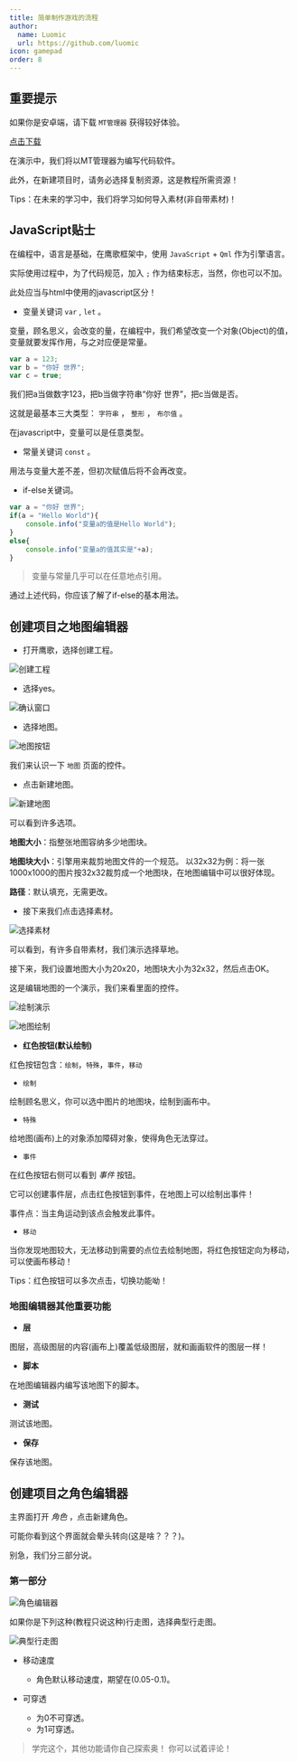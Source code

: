 ```yaml
---
title: 简单制作游戏的流程
author:
  name: Luomic
  url: https://github.com/luomic
icon: gamepad
order: 8
---
```


## 重要提示

如果你是安卓端，请下载 `MT管理器` 获得较好体验。

[点击下载](https://mt2.cn/)

在演示中，我们将以MT管理器为编写代码软件。

此外，在新建项目时，请务必选择复制资源，这是教程所需资源！

Tips：在未来的学习中，我们将学习如何导入素材(非自带素材)！

## JavaScript贴士

在编程中，语言是基础，在鹰歌框架中，使用 `JavaScript` + `Qml` 作为引擎语言。

实际使用过程中，为了代码规范，加入 `;` 作为结束标志，当然，你也可以不加。

此处应当与html中使用的javascript区分！

* 变量关键词 `var` , `let` 。

变量，顾名思义，会改变的量，在编程中，我们希望改变一个对象(Object)的值，变量就要发挥作用，与之对应便是常量。

```javascript
var a = 123;
var b = "你好 世界";
var c = true;
```

我们把a当做数字123，把b当做字符串“你好 世界”，把c当做是否。

这就是最基本三大类型： `字符串` ， `整形` ， `布尔值` 。

在javascript中，变量可以是任意类型。

* 常量关键词 `const` 。

用法与变量大差不差，但初次赋值后将不会再改变。

* if-else关键词。

```javascript
var a = "你好 世界";
if(a = "Hello World"){
    console.info("变量a的值是Hello World");
}
else{
    console.info("变量a的值其实是"+a);
}
```

> 变量与常量几乎可以在任意地点引用。

通过上述代码，你应该了解了if-else的基本用法。

## 创建项目之地图编辑器

* 打开鹰歌，选择创建工程。

![创建工程](image/start/xjgc.png)

* 选择yes。

![确认窗口](image/start/yesyes.png)

* 选择地图。

![地图按钮](image/start/mapmap.png)

我们来认识一下 `地图` 页面的控件。

* 点击新建地图。

![新建地图](image/start/xjdt.png)

可以看到许多选项。

**地图大小**：指整张地图容纳多少地图块。

**地图块大小**：引擎用来裁剪地图文件的一个规范。
以32x32为例：将一张1000x1000的图片按32x32裁剪成一个地图块，在地图编辑中可以很好体现。

**路径**：默认填充，无需更改。

* 接下来我们点击选择素材。

![选择素材](image/start/xzsc.png)

可以看到，有许多自带素材，我们演示选择草地。

接下来，我们设置地图大小为20x20，地图块大小为32x32，然后点击OK。

这是编辑地图的一个演示，我们来看里面的控件。

![绘制演示](image/start/dtys.gif)

![地图绘制](image/start/dtbjq.png)

* **红色按钮(默认绘制)**

红色按钮包含：`绘制`，`特殊`，`事件`，`移动`

* `绘制`

绘制顾名思义，你可以选中图片的地图块，绘制到画布中。

* `特殊`

给地图(画布)上的对象添加障碍对象，使得角色无法穿过。

* `事件`

在红色按钮右侧可以看到 *事件* 按钮。

它可以创建事件层，点击红色按钮到事件，在地图上可以绘制出事件！

事件点：当主角运动到该点会触发此事件。

* `移动`

当你发现地图较大，无法移动到需要的点位去绘制地图，将红色按钮定向为移动，可以使画布移动！

Tips：红色按钮可以多次点击，切换功能呦！

### 地图编辑器其他重要功能

* **层**

图层，高级图层的内容(画布上)覆盖低级图层，就和画画软件的图层一样！

* **脚本**

在地图编辑器内编写该地图下的脚本。

* **测试**

测试该地图。

* **保存**

保存该地图。

## 创建项目之角色编辑器

主界面打开 *角色* ，点击新建角色。

可能你看到这个界面就会晕头转向(这是啥？？？)。

别急，我们分三部分说。

### 第一部分

![角色编辑器](image/start/2.png)

如果你是下列这种(教程只说这种)行走图，选择典型行走图。

![典型行走图](image/start/1.png)

* 移动速度
  * 角色默认移动速度，期望在(0.05-0.1)。

* 可穿透
  * 为0不可穿透。
  * 为1可穿透。

> 学完这个，其他功能请你自己探索奥！
> 你可以试着评论！

